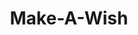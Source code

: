 ---
project-id: make-a-wish
title: Make-A-Wish
layout: post
link: http://labtwentyone.com
permalink: make-a-wish/
published: false
tags: 
- Ruby on Rails
- Arcade
- HTML
- CSS
- Javascript
---